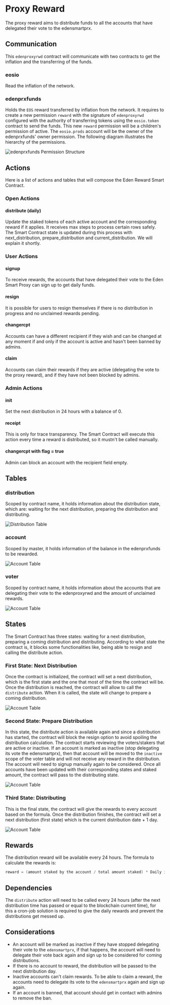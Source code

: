 # Proxy Reward

The proxy reward aims to distribute funds to all the accounts that have delegated their vote to the edensmartprx.

## Communication

This `edenproxyrwd` contract will communicate with two contracts to get the inflation and the transferring of the funds.

### eosio

Read the inflation of the network.

### edenprxfunds

Holds the `EOS` reward transferred by inflation from the network.
It requires to create a new permission `reward` with the signature of `edenproxyrwd` configured with the authority of transferring tokens using the `eosio.token` contract to send the funds. This new `reward` permission will be a children's permission of active. The `eosio.prods` account will be the owner of the edenprxfunds' owner permission. The following diagram illustrates the hierarchy of the permissions.

![edenprxfunds Permission Structure](../../docs/images/edenprxfunds_permission_structure.png)

## Actions

Here is a list of actions and tables that will compose the Eden Reward Smart Contract.

### Open Actions

#### distribute (daily)

Update the staked tokens of each active account and the corresponding reward if it applies. It receives max steps to process certain rows safely. The Smart Contract state is updated during this process with next_distribution, prepare_distribution and current_distribution. We will explain it shortly.

### User Actions

#### signup

To receive rewards, the accounts that have delegated their vote to the Eden Smart Proxy can sign up to get daily funds.

#### resign

It is possible for users to resign themselves if there is no distribution in progress and no unclaimed rewards pending.

#### changercpt

Accounts can have a different recipient if they wish and can be changed at any moment if and only if the account is active and hasn't been banned by admins.

#### claim

Accounts can claim their rewards if they are active (delegating the vote to the proxy reward), and if they have not been blocked by admins.

### Admin Actions

#### init

Set the next distribution in 24 hours with a balance of 0.

#### receipt

This is only for trace transparency. The Smart Contract will execute this action every time a reward is distributed, so it mustn't be called manually.

#### changercpt with flag = true

Admin can block an account with the recipient field empty.

## Tables

### distribution

Scoped by contract name, it holds information about the distribution state, which are: waiting for the next distribution, preparing the distribution and distributing.

![Distribution Table](../../docs/images/edenproxyrwd_table_distribution.png)

### account

Scoped by master, it holds information of the balance in the edenprxfunds to be rewarded.

![Account Table](../../docs/images/edenproxyrwd_table_account.png)

### voter

Scoped by contract name, it holds information about the accounts that are delegating their vote to the edenproxyrwd and the amount of unclaimed rewards.

![Account Table](../../docs/images/edenproxyrwd_table_voter.png)

## States

The Smart Contract has three states: waiting for a next distribution, preparing a coming distribution and distributing. According to what state the contract is, it blocks some functionalities like, being able to resign and calling the distribute action.

### First State: Next Distribution

Once the contract is initialized, the contract will set a next distribution, which is the first state and the one that most of the time the contract will be. Once the distribution is reached, the contract will allow to call the `distribute` action. When it is called, the state will change to prepare a coming distribution.

![Account Table](../../docs/images/edenproxyrwd_variant_next_distribution.png)

### Second State: Prepare Distribution

In this state, the distribute action is available again and since a distribution has started, the contract will block the resign option to avoid spoiling the distribution calculation. The contract starts reviewing the voters/stakers that are active or inactive. If an account is marked as inactive (stop delegating its vote the edensmartprx), then that account will be moved to the `inactive` scope of the voter table and will not receive any reward in the distribution. The account will need to signup manually again to be considered. Once all accounts have been updated with their corresponding states and staked amount, the contract will pass to the distributing state.

![Account Table](../../docs/images/edenproxyrwd_variant_prepare_distribution.png)

### Third State: Distributing

This is the final state, the contract will give the rewards to every account based on the formula. Once the distribution finishes, the contract will set a next distribution (first state) which is the current distribution date + 1 day.

![Account Table](../../docs/images/edenproxyrwd_variant_current_distribution.png)

## Rewards

The distribution reward will be available every 24 hours. The formula to calculate the rewards is:

```cpp
reward = (amount staked by the account / total amount staked) * Daily inflation directed to proxy from the network.
```

## Dependencies

The `distribute` action will need to be called every 24 hours (after the next distribution time has passed or equal to the blockchain current time), for this a cron-job solution is required to give the daily rewards and prevent the distributions get messed up.

## Considerations

- An account will be marked as inactive if they have stopped delegating their vote to the `edensmartprx`, if that happens, the account will need to delegate their vote back again and sign up to be considered for coming distributions.
- If there is no account to reward, the distribution will be passed to the next distribution day.
- Inactive accounts can't claim rewards. To be able to claim a reward, the accounts need to delegate its vote to the `edensmartprx` again and sign up again.
- If an account is banned, that account should get in contact with admins to remove the ban.
